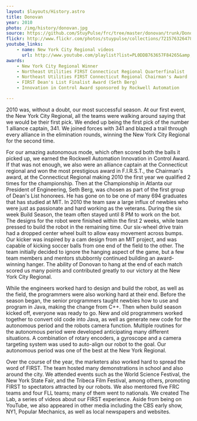 ```yaml
---
layout: $layouts/History.astro
title: Donovan
year: 2010
photo: /img/history/donovan.jpg
source: https://github.com/StuyPulse/frc/tree/master/donovan/trunk/Donovan
flickr: http://www.flickr.com/photos/stuypulse/collections/72157632647858456/
youtube_links:
    - name: New York City Regional videos
      url: http://www.youtube.com/playlist?list=PL0DDB763657F84265&amp;feature=plc
awards:
    - New York City Regional Winner
    - Northeast Utilities FIRST Connecticut Regional Quarterfinalist
    - Northeast Utilities FIRST Connecticut Regional Chairman's Award
    - FIRST Dean's List Finalist Award (Seth Berg)
    - Innovation in Control Award sponsored by Rockwell Automation

---
```

2010 was, without a doubt, our most successful season. At our first event, the New York City Regional, all the teams were walking around saying that we would be their first pick. We ended up being the first pick of the number 1 alliance captain, 341. We joined forces with 341 and blazed a trail through every alliance in the elimination rounds, winning the New York City Regional for the second time.

For our amazing autonomous mode, which often scored both the balls it picked up, we earned the Rockwell Automation Innovation in Control Award. If that was not enough, we also were an alliance captain at the Connecticut regional and won the most prestigious award in F.I.R.S.T., the Chairman's award, at the Connecticut Regional making 2010 the first year we qualified 2 times for the championship. Then at the Championship in Atlanta our President of Engineering, Seth Berg, was chosen as part of the first group of Dean's List honorees. He has gone on to be one of many 694 graduates that has studied at MIT. In 2010 the team saw a large influx of newbies who were just as passionate and hard working as the veterans. During the six week Build Season, the team often stayed until 8 PM to work on the bot. The designs for the robot were finished within the first 2 weeks, while team pressed to build the robot in the remaining time. Our six-wheel drive train had a dropped center wheel built to allow easy movement across bumps. Our kicker was inspired by a cam design from an MIT project, and was capable of kicking soccer balls from one end of the field to the other. The team initially decided to ignore the hanging aspect of the game, but a few team members and mentors stubbornly continued building an award-winning hanger. The ability of Donovan to hang at the end of each match scored us many points and contributed greatly to our victory at the New York City Regional. 

While the engineers worked hard to design and build the robot, as well as the field, the programmers were also working hard at their end. Before the season began, the senior programmers taught newbies how to use and program in Java, making the change from C++. Then when build season kicked off, everyone was ready to go.  New and old programmers worked together to convert old code into Java, as well as generate new code for the autonomous period and the robots camera function. Multiple routines for the autonomous period were developed anticipating many different situations. A combination of rotary encoders, a gyroscope and a camera targeting system was used to auto-align our robot to the goal. Our autonomous period was one of the best at the New York Regional.

Over the course of the year, the marketers also worked hard to spread the word of FIRST. The team hosted many demonstrations in school and also around the city. We attended events such as the World Science Festival, the New York State Fair, and the Tribeca Film Festival, among others, promoting FIRST to spectators attracted by our robots. We also mentored five FRC teams and four FLL teams; many of them went to nationals. We created The Lab, a series of videos about our FIRST experience. Aside from being on YouTube, we also appeared in other media including the CBS early show, NY1, Popular Mechanics, as well as local newspapers and websites.
